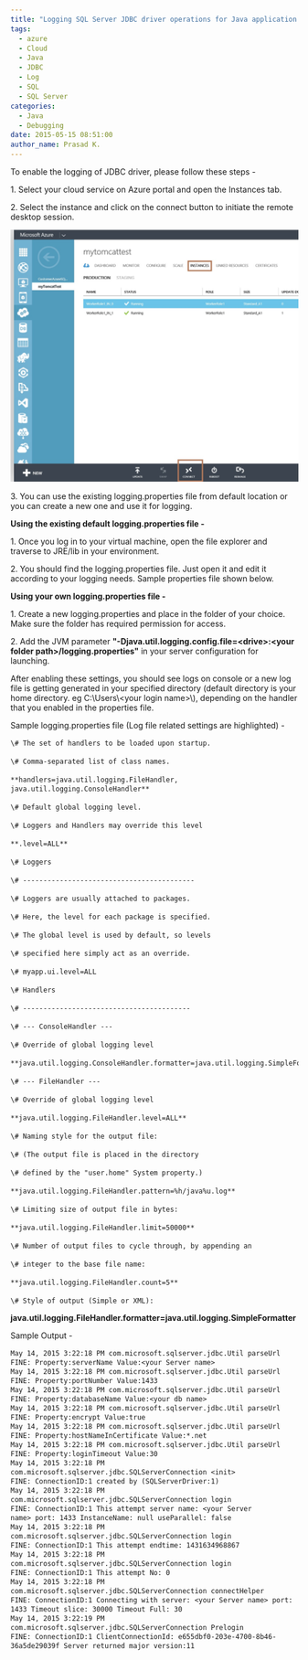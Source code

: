 ```yaml
---
title: "Logging SQL Server JDBC driver operations for Java application related cloud service"
tags:
  - azure
  - Cloud
  - Java
  - JDBC
  - Log
  - SQL
  - SQL Server
categories:
  - Java
  - Debugging
date: 2015-05-15 08:51:00
author_name: Prasad K.
---
```


To enable the logging of JDBC driver, please follow these steps -

1\. Select your cloud service on Azure portal and open the Instances tab.

2\. Select the instance and click on the connect button to initiate the remote desktop session.

[![](/media/2019/03/6318.Connect%20to%20VM.jpg)](/media/2019/03/6318.Connect%20to%20VM.jpg)

3\. You can use the existing logging.properties file from default location or you can create a new one and use it for logging.

**Using the existing default logging.properties file -**

1\. Once you log in to your virtual machine, open the file explorer and traverse to JRE/lib in your environment.

2\. You should find the logging.properties file. Just open it and edit it according to your logging needs. Sample properties file shown below.

**Using your own logging.properties file -**

1\. Create a new logging.properties and place in the folder of your choice. Make sure the folder has required permission for access.

2\. Add the JVM parameter **"-Djava.util.logging.config.file=&lt;drive>:&lt;your folder path>/logging.properties"** in your server configuration for launching.

After enabling these settings, you should see logs on console or a new log file is getting generated in your specified directory (default directory is your home directory. eg C:\\Users\\&lt;your login name>\\), depending on the handler that you enabled in the properties file.

Sample logging.properties file (Log file related settings are highlighted) -  

    \# The set of handlers to be loaded upon startup.

    \# Comma-separated list of class names.

    **handlers=java.util.logging.FileHandler, java.util.logging.ConsoleHandler**

    \# Default global logging level.

    \# Loggers and Handlers may override this level

    **.level=ALL**

    \# Loggers

    \# ------------------------------------------

    \# Loggers are usually attached to packages.

    \# Here, the level for each package is specified.

    \# The global level is used by default, so levels

    \# specified here simply act as an override.

    \# myapp.ui.level=ALL

    \# Handlers

    \# -----------------------------------------

    \# --- ConsoleHandler ---

    \# Override of global logging level

    **java.util.logging.ConsoleHandler.formatter=java.util.logging.SimpleFormatter**

    \# --- FileHandler ---

    \# Override of global logging level

    **java.util.logging.FileHandler.level=ALL**

    \# Naming style for the output file:

    \# (The output file is placed in the directory

    \# defined by the "user.home" System property.)

    **java.util.logging.FileHandler.pattern=%h/java%u.log**

    \# Limiting size of output file in bytes:

    **java.util.logging.FileHandler.limit=50000**

    \# Number of output files to cycle through, by appending an

    \# integer to the base file name:

    **java.util.logging.FileHandler.count=5**

    \# Style of output (Simple or XML):

**java.util.logging.FileHandler.formatter=java.util.logging.SimpleFormatter**

Sample Output -  

    May 14, 2015 3:22:18 PM com.microsoft.sqlserver.jdbc.Util parseUrl  
    FINE: Property:serverName Value:<your Server name>  
    May 14, 2015 3:22:18 PM com.microsoft.sqlserver.jdbc.Util parseUrl  
    FINE: Property:portNumber Value:1433  
    May 14, 2015 3:22:18 PM com.microsoft.sqlserver.jdbc.Util parseUrl  
    FINE: Property:databaseName Value:<your db name>  
    May 14, 2015 3:22:18 PM com.microsoft.sqlserver.jdbc.Util parseUrl  
    FINE: Property:encrypt Value:true  
    May 14, 2015 3:22:18 PM com.microsoft.sqlserver.jdbc.Util parseUrl  
    FINE: Property:hostNameInCertificate Value:*.net  
    May 14, 2015 3:22:18 PM com.microsoft.sqlserver.jdbc.Util parseUrl  
    FINE: Property:loginTimeout Value:30  
    May 14, 2015 3:22:18 PM com.microsoft.sqlserver.jdbc.SQLServerConnection <init>  
    FINE: ConnectionID:1 created by (SQLServerDriver:1)  
    May 14, 2015 3:22:18 PM com.microsoft.sqlserver.jdbc.SQLServerConnection login  
    FINE: ConnectionID:1 This attempt server name: <your Server name> port: 1433 InstanceName: null useParallel: false  
    May 14, 2015 3:22:18 PM com.microsoft.sqlserver.jdbc.SQLServerConnection login  
    FINE: ConnectionID:1 This attempt endtime: 1431634968867  
    May 14, 2015 3:22:18 PM com.microsoft.sqlserver.jdbc.SQLServerConnection login  
    FINE: ConnectionID:1 This attempt No: 0  
    May 14, 2015 3:22:18 PM com.microsoft.sqlserver.jdbc.SQLServerConnection connectHelper  
    FINE: ConnectionID:1 Connecting with server: <your Server name> port: 1433 Timeout slice: 30000 Timeout Full: 30  
    May 14, 2015 3:22:19 PM com.microsoft.sqlserver.jdbc.SQLServerConnection Prelogin  
    FINE: ConnectionID:1 ClientConnectionId: e655dbf0-203e-4700-8b46-36a5de29039f Server returned major version:11